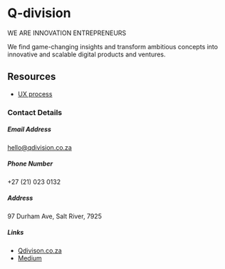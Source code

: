 # Q-division

WE ARE INNOVATION ENTREPRENEURS

We find game-changing insights and transform ambitious concepts into innovative and scalable digital products and ventures.

## Resources
- [UX process](https://github.com/ajbee7/Q-division/blob/master/UX%20Process.md)

### Contact Details

##### Email Address

hello@qdivision.co.za

##### Phone Number

+27 (21) 023 0132

##### Address

97 Durham Ave, Salt River, 7925

##### Links

- [Qdivison.co.za](http://qdivision.co.za/)
- [Medium](https://medium.com/qdivision)
